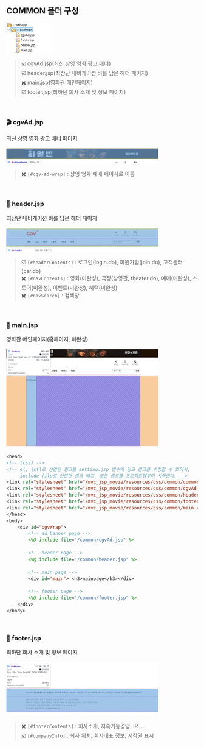 ## COMMON 폴더 구성 
<img src="./imgs-README/img1.png" alt="common 폴더 로직" style="width:120px"> <br/>
> ☑️ cgvAd.jsp(최신 상영 영화 광고 배너) <br/>
> ☑️ header.jsp(최상단 내비게이션 바를 담은 헤더 페이지) <br/>
> ✖️ main.jsp(영화관 메인페이지) <br/>
> ☑️ footer.jsp(최하단 회사 소개 및 정보 페이지) <br/>

<br/>

### 🎬 cgvAd.jsp
최신 상영 영화 광고 배너 페이지<br/><br/>
<img src="./imgs-README/img2.png" alt="영화 배너" style="width:400px"><br/>
> ✖️ `[#cgv-ad-wrap]` : 상영 영화 예매 페이지로 이동  <br/>

<br/>

### 👻 header.jsp 
최상단 내비게이션 바를 담은 헤더 페이지 <br/><br/>
<img src="./imgs-README/img3.png" alt="header" style="width:400px"><br/>
> ☑️ `[#headerContents]` : 로그인(login.do), 회원가입(join.do), 고객센터(csr.do) <br/>
> ✖️ `[#navContents]` : 영화(미완성), 극장(상영관, theater.do), 예매(미완성), 스토어(미완성), 이벤트(미완성), 혜택(미완성) <br/>
>  ✖️ `[#navSearch]` : 검색창 <br/>

<br/>

### 🍿  main.jsp 
영화관 메인페이지(홈페이지, 미완성) <br/><br/>
<img src="./imgs-README/img4.png" alt="main" style="width:400px"><br/>
```jsp
<head>
<!-- [css] -->
<!-- el, jstl로 선언한 링크를 setting.jsp 변수에 담고 링크를 수정할 수 있어서, 
     include file로 선언한 링크 빼고, 모든 링크를 프로젝트명부터 시작한다. -->
<link rel="stylesheet" href="/mvc_jsp_movie/resources/css/common/common.css">
<link rel="stylesheet" href="/mvc_jsp_movie/resources/css/common/cgvAd.css">
<link rel="stylesheet" href="/mvc_jsp_movie/resources/css/common/header.css">
<link rel="stylesheet" href="/mvc_jsp_movie/resources/css/common/footer.css">
<link rel="stylesheet" href="/mvc_jsp_movie/resources/css/common/main.css">
</head>
<body>
	<div id="cgvWrap">
		<!-- ad banner page -->
		<%@ include file="/common/cgvAd.jsp" %>
		
		<!-- header page -->
		<%@ include file="/common/header.jsp" %>
	
		<!-- main page -->
		<div id="main"> <h3>mainpage</h3></div>
		
		<!-- footer page -->
		<%@ include file="/common/footer.jsp" %>		
	</div>
</body>
```
<br/>

### 🏢 footer.jsp 
최하단 회사 소개 및 정보 페이지<br/><br/>
<img src="./imgs-README/img5.png" alt="footer" style="width:400px"><br/>
> ✖️ `[#footerContents]` : 회사소개, 지속가능경영, IR .... <br/>
> ☑️ `[#companyInfo]` : 회사 위치, 회사대표 정보, 저작권 표시  <br/>

<br/>